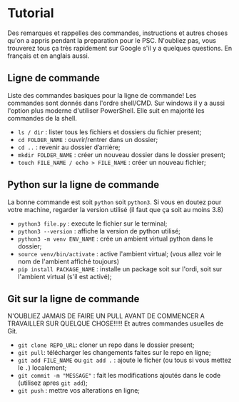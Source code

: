 # Tutorial

Des remarques et rappelles des commandes, instructions et autres choses qu'on a appris pendant la preparation pour le PSC.
N'oubliez pas, vous trouverez tous ça très rapidement sur Google s'il y a quelques questions. En français et en anglais aussi.

## Ligne de commande
Liste des commandes basiques pour la ligne de commande!
Les commandes sont donnés dans l'ordre shell/CMD. 
Sur windows il y a aussi l'option plus moderne d'utiliser PowerShell. Elle suit en majorité les commandes de la shell.

- `ls / dir` : lister tous les fichiers et dossiers du fichier present;
- `cd FOLDER_NAME` : ouvrir/rentrer dans un dossier;
- `cd ..` : revenir au dossier d’arrière;
- `mkdir FOLDER_NAME` : créer un nouveau dossier dans le dossier present;
- `touch FILE_NAME / echo > FILE_NAME` : créer un nouveau fichier;

## Python sur la ligne de commande
La bonne commande est soit `python` soit `python3`. Si vous en doutez pour votre machine, regarder la version utilisé (il faut que ça soit au moins 3.8)

- `python3 file.py` : execute le fichier sur le terminal;
- `python3 --version` : affiche la version de python utilisé;
- `python3 -m venv ENV_NAME` : crée un ambient virtual python dans le dossier;
- `source venv/bin/activate` : active l'ambient virtual; (vous allez voir le nom de l'ambient affiché toujours)
- `pip install PACKAGE_NAME` : installe un package soit sur l'ordi, soit sur l'ambient virtual (s'il est activé);

## Git sur la ligne de commande
N'OUBLIEZ JAMAIS DE FAIRE UN PULL AVANT DE COMMENCER A TRAVAILLER SUR QUELQUE CHOSE!!!!!
Et autres commandes usuelles de Git.

- `git clone REPO_URL`: cloner un repo dans le dossier present;
- `git pull`: télécharger les changements faites sur le repo en ligne;
- `git add FILE_NAME` ou `git add .` : ajoute le ficher (ou tous si vous mettez le `.`) localement;
- `git commit -m "MESSAGE"` : fait les modifications ajoutés dans le code (utilisez apres `git add`);
- `git push` : mettre vos alterations en ligne;